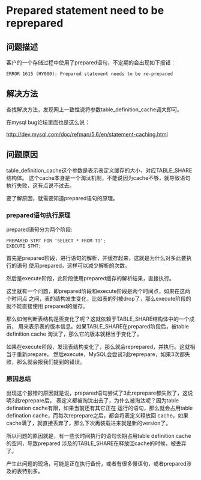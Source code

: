 # Prepared statement need to be reprepared


## 问题描述

客户的一个存储过程中使用了prepared语句，不定期的会出现如下报错：


```
ERROR 1615 (HY000): Prepared statement needs to be re-prepared
```


## 解决方法

查找解决方法，发现网上一致性说将参数table\_definition\_cache调大即可。

在mysql bug论坛里面也是这么说：

http://dev.mysql.com/doc/refman/5.6/en/statement-caching.html


## 问题原因


table\_definition\_cache这个参数是表示表定义缓存的大小，对应TABLE\_SHARE结构体。
这个cache本身是一个淘汰机制，不能说因为cache不够，就导致语句执行失败，这有点说不过去。

要了解原因，就需要知道prepared语句的原理。

### prepared语句执行原理

prepared语句分为两个阶段:

```
PREPARED STMT FOR 'SELECT * FROM T1';
EXECUTE STMT;
```

首先是prepared阶段，进行语句的解析，并缓存起来，这就是为什么对多此要执行的语句
使用prepared，这样可以减少解析的次数。

然后是execute阶段，此阶段使用prepared缓存的解析结果，直接执行。

这里就有一个问题，即prepared阶段和execute阶段是两个时间点，如果在这两个时间点
之间，表的结构发生变化，比如表的列被drop了，那么execute阶段的就不能直接使用
prepared的缓存。

那么如何判断表结构是否变化了呢？这就依赖于TABLE\_SHARE结构体中的一个成员，
用来表示表的版本信息。如果TABLE\_SHARE在prepared阶段后，被table definition cache
淘汰了，那么它的版本就相当于变化了。

如果在execute阶段，发现表结构变化了，那么就会reprepared，并执行。这就相当于重新prepare，
然后execute，MySQL会尝试3此reprepare，如果3次都失败，那么就会报我们提到的错误。

### 原因总结

出现这个报错的原因就是说，prepared语句尝试了3此reprepare都失败了，这说明3此reprepare后，
表定义都被淘汰出去了，为什么被淘汰呢？因为table defination cache有限，如果当前还有其它正在
运行的语句，那么就会占用table defination cache，而每次reprepare之后，都会将表定义释放回
cache，如果cache满了，就直接丢弃了，那么下次再装载进来就是新的version了。

所以问题的原因就是，有一些长时间执行的语句长期占用table definition cache的空间，导致prepared
涉及的TABLE\_SHARE在释放回cache的时候，被丢弃了。

产生此问题的现场，可能是正在执行备份，或者有很多慢语句，或者prepared涉及的表特别多。

